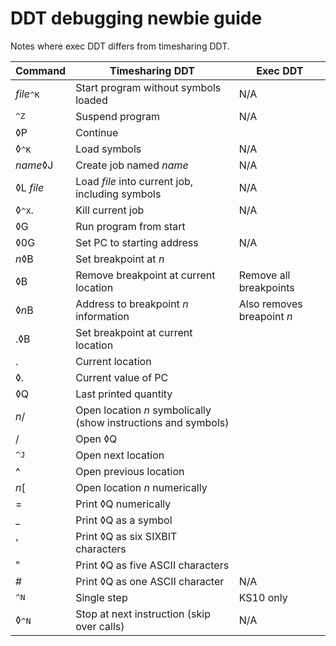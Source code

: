 # DDT debugging newbie guide

Notes where exec DDT differs from timesharing DDT.

| Command | Timesharing DDT | Exec DDT
| --- | --- | ---
| *file*<kbd>^K</kbd> | Start program without symbols loaded | N/A
| <kbd>^Z</kbd> | Suspend program | N/A
| ◊P | Continue
| ◊<kbd>^K</kbd> | Load symbols | N/A
| *name*◊J | Create job named *name* | N/A
| ◊L *file* | Load *file* into current job, including symbols | N/A
| ◊<kbd>^X</kbd>. | Kill current job | N/A
| ◊G | Run program from start
| ◊0G | Set PC to starting address | N/A
| *n*◊B | Set breakpoint at *n*
| ◊B | Remove breakpoint at current location | Remove all breakpoints
| ◊*n*B | Address to breakpoint *n* information | Also removes breapoint *n*
| .◊B | Set breakpoint at current location
| . | Current location
| ◊. | Current value of PC
| ◊Q | Last printed quantity
| *n*/ | Open location *n* symbolically (show instructions and symbols)
| / | Open ◊Q
| <kbd>^J</kbd> | Open next location
| ^ | Open previous location
| *n*[ | Open location *n* numerically
| = | Print ◊Q numerically
| _ | Print ◊Q as a symbol
| ' | Print ◊Q as six SIXBIT characters
| " | Print ◊Q as five ASCII characters
| # | Print ◊Q as one ASCII character | N/A
| <kbd>^N</kbd> | Single step | KS10 only
| ◊<kbd>^N</kbd> | Stop at next instruction (skip over calls) | N/A
